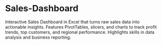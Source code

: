 # Sales-Dashboard
Interactive Sales Dashboard in Excel that turns raw sales data into actionable insights. Features PivotTables, slicers, and charts to track profit trends, top customers, and regional performance. Highlights skills in data analysis and business reporting.
